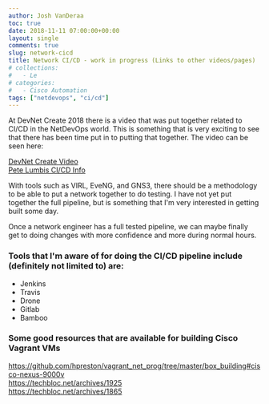 ```yaml
---
author: Josh VanDeraa
toc: true
date: 2018-11-11 07:00:00+00:00
layout: single
comments: true
slug: network-cicd
title: Network CI/CD - work in progress (Links to other videos/pages)
# collections:
#   - Le
# categories:
#   - Cisco Automation
tags: ["netdevops", "ci/cd"]
---
```


At DevNet Create 2018 there is a video that was put together related to CI/CD in the NetDevOps world. This is something that is very exciting to see that there has been time put in to putting that together. The video can be seen here:

[DevNet Create Video](https://www.youtube.com/watch?v=LinGy8DGIJ8&index=19&list=WL&t=16s)  
[Pete Lumbis CI/CD Info](https://gitlab.com/plumbis/cumulus-ci-cd)

With tools such as VIRL, EveNG, and GNS3, there should be a methodology to be able to put a network together to do testing. I have not yet put together the full pipeline, but is something that I'm very interested in getting built some day.

Once a network engineer has a full tested pipeline, we can maybe finally get to doing changes with more confidence and more during normal hours.

### Tools that I'm aware of for doing the CI/CD pipeline include (definitely not limited to) are:

- Jenkins  
- Travis  
- Drone  
- Gitlab  
- Bamboo  

### Some good resources that are available for building Cisco Vagrant VMs
https://github.com/hpreston/vagrant_net_prog/tree/master/box_building#cisco-nexus-9000v  
https://techbloc.net/archives/1925  
https://techbloc.net/archives/1865  
